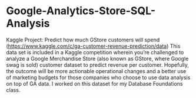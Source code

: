 # Google-Analytics-Store-SQL-Analysis
Kaggle Project: Predict how much GStore customers will spend (https://www.kaggle.com/c/ga-customer-revenue-prediction/data)
This data set is included in a Kaggle competition wherein you’re challenged to analyze a Google Merchandise Store (also known as GStore, where Google swag is sold) customer dataset to predict revenue per customer. Hopefully, the outcome will be more actionable operational changes and a better use of marketing budgets for those companies who choose to use data analysis on top of GA data. 
I worked on this dataset for my Database Foundations class. 
